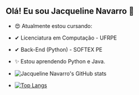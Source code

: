 ## Olá! Eu sou Jacqueline Navarro 👋

- 😍 Atualmente estou cursando:
-  ✔   Licenciatura em Computação - UFRPE
-  ✔  Back-End (Python) - SOFTEX PE

- ✨ Estou aprendendo Python e Java.

- ![Jacqueline Navarro's GitHub stats](https://github-readme-stats.vercel.app/api?username=jacquelinenavarro&show_icons=true)
- [![Top Langs](https://github-readme-stats.vercel.app/api/top-langs/?username=jacquelinenavarro)](https://github.com/jacquelinenavarro/github-readme-stats)
